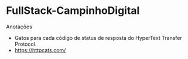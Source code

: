 # FullStack-CampinhoDigital
Anotações

- Gatos para cada código de status de resposta do HyperText Transfer Protocol.
- https://httpcats.com/
